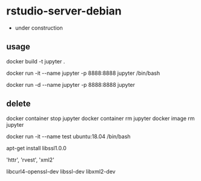 # rstudio-server-debian

- under construction

## usage

docker build -t jupyter .

docker run -it --name jupyter -p 8888:8888 jupyter /bin/bash

docker run -d --name jupyter -p 8888:8888 jupyter


## delete

docker container stop jupyter
docker container rm jupyter
docker image rm jupyter


docker run -it --name test ubuntu:18.04 /bin/bash

apt-get install libssl1.0.0



'httr', 'rvest', 'xml2'

libcurl4-openssl-dev
libssl-dev
libxml2-dev
